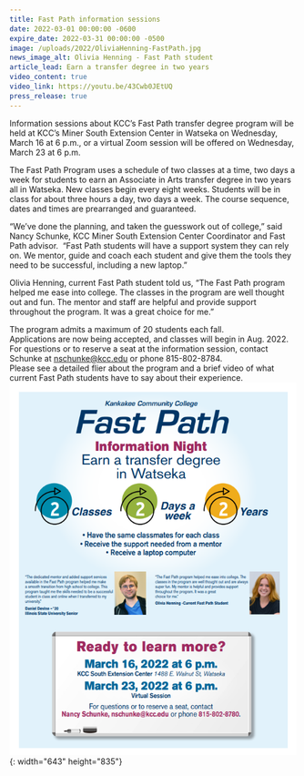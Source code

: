 ```yaml
---
title: Fast Path information sessions
date: 2022-03-01 00:00:00 -0600
expire_date: 2022-03-31 00:00:00 -0500
image: /uploads/2022/OliviaHenning-FastPath.jpg
news_image_alt: Olivia Henning - Fast Path student
article_lead: Earn a transfer degree in two years
video_content: true
video_link: https://youtu.be/43Cwb0JEtUQ
press_release: true
---
```

Information sessions about KCC’s Fast Path transfer degree program will be held at KCC’s Miner South Extension Center in Watseka on Wednesday, March 16 at 6 p.m., or a virtual Zoom session will be offered on Wednesday, March 23 at 6 p.m. &nbsp;

The Fast Path Program uses a schedule of two classes at a time, two days a week for students to earn an Associate in Arts transfer degree in two years all in Watseka. New classes begin every eight weeks. Students will be in class for about three hours a day, two days a week. The course sequence, dates and times are prearranged and guaranteed.

“We’ve done the planning, and taken the guesswork out of college,” said Nancy Schunke, KCC Miner South Extension Center Coordinator and Fast Path advisor. &nbsp;“Fast Path students will have a support system they can rely on. We mentor, guide and coach each student and give them the tools they need to be successful, including a new laptop.”

Olivia Henning, current Fast Path student told us, “The Fast Path program helped me ease into college. The classes in the program are well thought out and fun. The mentor and staff are helpful and provide support throughout the program. It was a great choice for me.”

The program admits a maximum of 20 students each fall.&nbsp;<br>Applications are now being accepted, and classes will begin in Aug. 2022.&nbsp;<br>For questions or to reserve a seat at the information session, contact Schunke at [nschunke@kcc.edu](mailto:nschunke@kcc.edu) or phone 815-802-8784.&nbsp;<br>Please see a detailed flier about the program and a brief video of what current Fast Path students have to say about their experience.<br>![](/uploads/2021/fastpath-detailedflyer.png){: width="643" height="835"}
